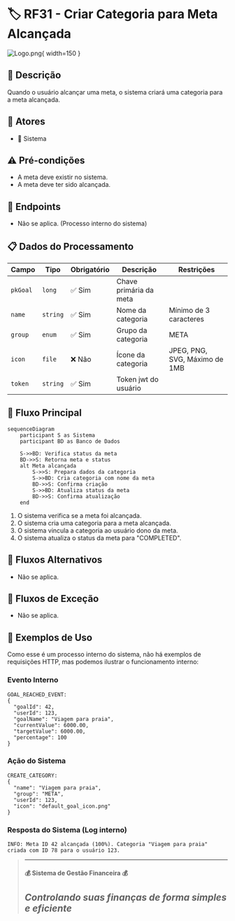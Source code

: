 # 🏷️ RF31 - Criar Categoria para Meta Alcançada 

![Logo.png](Logo.png){ width=150 }

## 📝 Descrição

Quando o usuário alcançar uma meta, o sistema criará uma categoria para a meta alcançada.

## 👥 Atores

- 🤖 Sistema

## ⚠️ Pré-condições

- A meta deve existir no sistema.
- A meta deve ter sido alcançada.

## 🔌 Endpoints

- Não se aplica. (Processo interno do sistema)

## 📋 Dados do Processamento

| Campo    | Tipo     | Obrigatório | Descrição              | Restrições                    |
|----------|----------|-------------|------------------------|-------------------------------|
| `pkGoal` | `long`   | ✅ Sim      | Chave primária da meta |                               |
| `name`   | `string` | ✅ Sim      | Nome da categoria      | Mínimo de 3 caracteres        |
| `group`  | `enum`   | ✅ Sim      | Grupo da categoria     | META                          |
| `icon`   | `file`   | ❌ Não      | Ícone da categoria     | JPEG, PNG, SVG, Máximo de 1MB |
| `token`  | `string` | ✅ Sim      | Token jwt do usuário   |                               |

## 🔄 Fluxo Principal

```mermaid
sequenceDiagram
    participant S as Sistema
    participant BD as Banco de Dados
    
    S->>BD: Verifica status da meta
    BD->>S: Retorna meta e status
    alt Meta alcançada
        S->>S: Prepara dados da categoria
        S->>BD: Cria categoria com nome da meta
        BD->>S: Confirma criação
        S->>BD: Atualiza status da meta
        BD->>S: Confirma atualização
    end
```

1. O sistema verifica se a meta foi alcançada.
2. O sistema cria uma categoria para a meta alcançada.
3. O sistema vincula a categoria ao usuário dono da meta.
4. O sistema atualiza o status da meta para "COMPLETED".

## 🔀 Fluxos Alternativos

- Não se aplica.

## 🚫 Fluxos de Exceção

- Não se aplica.

## 🧪 Exemplos de Uso

Como esse é um processo interno do sistema, não há exemplos de requisições HTTP, mas podemos ilustrar o funcionamento interno:

### Evento Interno
```
GOAL_REACHED_EVENT:
{
  "goalId": 42,
  "userId": 123,
  "goalName": "Viagem para praia",
  "currentValue": 6000.00,
  "targetValue": 6000.00,
  "percentage": 100
}
```

### Ação do Sistema
```
CREATE_CATEGORY:
{
  "name": "Viagem para praia",
  "group": "META",
  "userId": 123,
  "icon": "default_goal_icon.png"
}
```

### Resposta do Sistema (Log interno)
```
INFO: Meta ID 42 alcançada (100%). Categoria "Viagem para praia" criada com ID 78 para o usuário 123.
```


> ---------------------------------------------------------------------------
> #### 💰 Sistema de Gestão Financeira 💰
> ***Controlando suas finanças de forma simples e eficiente***
> ---------------------------------------------------------------------------